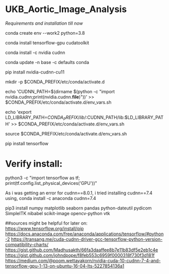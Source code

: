 # UKB_Aortic_Image_Analysis
*Requirements and installation till now* 

conda create env --work2 python=3.8

conda install tensorflow-gpu cudatoolkit

conda install -c nvidia cudnn 

conda update -n base -c defaults conda

pip install nvidia-cudnn-cu11

mkdir -p $CONDA_PREFIX/etc/conda/activate.d

echo 'CUDNN_PATH=$(dirname $(python -c "import nvidia.cudnn;print(nvidia.cudnn.__file__)"))' >> $CONDA_PREFIX/etc/conda/activate.d/env_vars.sh

echo 'export LD_LIBRARY_PATH=$CONDA_PREFIX/lib/:$CUDNN_PATH/lib:$LD_LIBRARY_PATH' >> $CONDA_PREFIX/etc/conda/activate.d/env_vars.sh

source $CONDA_PREFIX/etc/conda/activate.d/env_vars.sh

pip install tensorflow 

# Verify install:
python3 -c "import tensorflow as tf; print(tf.config.list_physical_devices('GPU'))"

As i was getting an error for cudnn==8.0.1, i tried installing cudnn==7.4 using, 
conda install -c anaconda cudnn=7.4

pip3 install numpy matplotlib seaborn pandas python-dateutil pydicom SimpleITK nibabel scikit-image opencv-python vtk

##sources might be helpful for later on:
https://www.tensorflow.org/install/pip
https://docs.anaconda.com/free/anaconda/applications/tensorflow/#python-2
https://transang.me/cuda-cudnn-driver-gcc-tensorflow-python-version-compatibility-charts/
https://gist.github.com/Madhusakth/66fa3daaffee8b7e11b83df5e2eb1c4e
https://gist.github.com/johndpope/f8feb553c6959f0000318f730f3d181f
https://medium.com/@poom.wettayakorn/nvidia-cuda-10-cudnn-7-4-and-tensorflow-gpu-1-13-on-ubuntu-16-04-lts-5227854136a1
